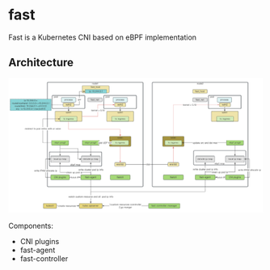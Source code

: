 # fast

Fast is a Kubernetes CNI based on eBPF implementation

## Architecture

![fast](images/fast.png)

Components:
+ CNI plugins
+ fast-agent
+ fast-controller